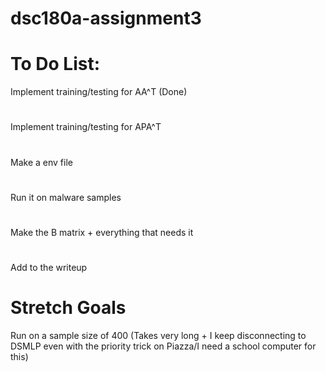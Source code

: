 # dsc180a-assignment3

# To Do List:
Implement training/testing for AA^T (Done)
# 
Implement training/testing for APA^T  
#
Make a env file
#
Run it on malware samples
#
Make the B matrix + everything that needs it
#
Add to the writeup


# Stretch Goals
Run on a sample size of 400 (Takes very long + I keep disconnecting to DSMLP even with the priority trick on Piazza/I need a school computer for this)
